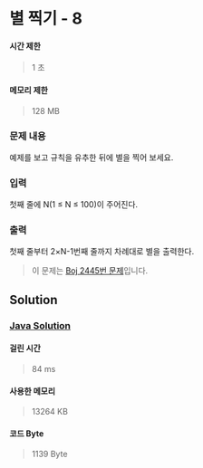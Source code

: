 # 별 찍기 - 8


#### 시간 제한


> 1 초


#### 메모리 제한


> 128 MB


### 문제 내용


예제를 보고 규칙을 유추한 뒤에 별을 찍어 보세요.


### 입력


첫째 줄에 N(1 ≤ N ≤ 100)이 주어진다.


### 출력


첫째 줄부터 2×N-1번째 줄까지 차례대로 별을 출력한다.


> 이 문제는 [Boj 2445번 문제](https://www.acmicpc.net/problem/2445)입니다.


## Solution


### [Java Solution](./main.java)


#### 걸린 시간


> 84 ms


#### 사용한 메모리


> 13264 KB


#### 코드 Byte


> 1139 Byte

